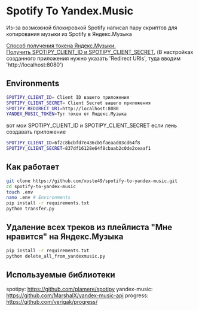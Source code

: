 # Spotify To Yandex.Music
Из-за возможной блокировкой Spotify написал пару скриптов для копирования музыки из Spotify в Яндекс.Музыка

[Способ получения токена Яндекс.Музыки.](https://github.com/xoste49/yandex-music-token)  
[Получить SPOTIPY_CLIENT_ID и SPOTIPY_CLIENT_SECRET.](https://developer.spotify.com/dashboard/applications)
(В настройках созданного приложения нужно указать 'Redirect URIs', туда вводим 'http://localhost:8080')

## Environments
```sh
SPOTIPY_CLIENT_ID= Client ID вашего приложения
SPOTIPY_CLIENT_SECRET= Client Secret вашего приложения
SPOTIPY_REDIRECT_URI=http://localhost:8080
YANDEX_MUSIC_TOKEN=Тут токен от Яндекс.Музыка
```
вот мои SPOTIPY_CLIENT_ID и SPOTIPY_CLIENT_SECRET если лень создавать приложение
```sh
SPOTIPY_CLIENT_ID=6f2c8bcbfd7e436cb5faeaad03cd64f8
SPOTIPY_CLIENT_SECRET=837df16128e64f8cbaab2c0de2ceaaf1
```

## Как работает
```bash
git clone https://github.com/xoste49/spotify-to-yandex-music.git
cd spotify-to-yandex-music
touch .env
nano .env # Environments
pip install -r requirements.txt
python transfer.py
```

## Удаление всех треков из плейлиста "Мне нравится" на Яндекс.Музыка
```bash
pip install -r requirements.txt
python delete_all_from_yandexmusic.py
```

## Используемые библиотеки
spotipy: https://github.com/plamere/spotipy
yandex-music: https://github.com/MarshalX/yandex-music-api
progress: https://github.com/verigak/progress/